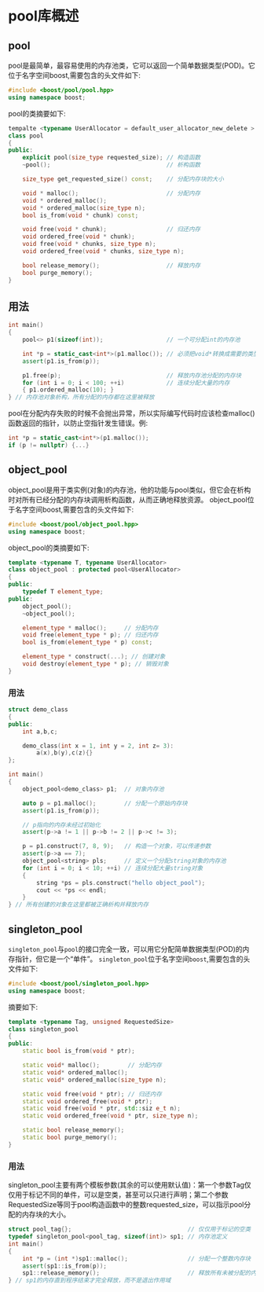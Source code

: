# pool库概述
## pool
pool是最简单，最容易使用的内存池类，它可以返回一个简单数据类型(POD)。它位于名字空间boost,需要包含的头文件如下:
```c++
#include <boost/pool/pool.hpp>
using namespace boost;
```
pool的类摘要如下:
```c++
tempalte <typename UserAllocator = default_user_allocator_new_delete >
class pool
{
public:
    explicit pool(size_type requested_size); // 构造函数
    ~pool();                                 // 析构函数

    size_type get_requested_size() const;    // 分配内存块的大小

    void * malloc();                         // 分配内存
    void * ordered_malloc();
    void * ordered_malloc(size_type n);
    bool is_from(void * chunk) const;

    void free(void * chunk);                 // 归还内存
    void ordered_free(void * chunk);
    void free(void * chunks, size_type n);
    void ordered_free(void * chunks, size_type n);

    bool release_memory();                   // 释放内存
    bool purge_memory();
}
```

## 用法
```c++
int main()
{
    pool<> p1(sizeof(int));                  // 一个可分配int的内存池

    int *p = static_cast<int*>(p1.malloc()); // 必须把void*转换成需要的类型
    assert(p1.is_from(p));

    p1.free(p);                              // 释放内存池分配的内存块
    for (int i = 0; i < 100; ++i)            // 连续分配大量的内存
    { p1.ordered_malloc(10); }
} // 内存池对象析构，所有分配的内存都在这里被释放
```
pool在分配内存失败的时候不会抛出异常，所以实际编写代码时应该检查malloc()函数返回的指针，以防止空指针发生错误。例:
```c++
int *p = static_cast<int*>(p1.malloc());
if (p != nullptr) {...}
```

## object_pool
object_pool是用于类实例(对象)的内存池，他的功能与pool类似，但它会在析构时对所有已经分配的内存块调用析构函数，从而正确地释放资源。
object_pool位于名字空间boost,需要包含的头文件如下:

```c++
#include <boost/pool/object_pool.hpp>
using namespace boost;
```
object_pool的类摘要如下:
```c++
template <typename T, typename UserAllocator>
class object_pool : protected pool<UserAllocator>
{
public:
    typedef T element_type;
public:
    object_pool();
    ~object_pool();

    element_type * malloc();     // 分配内存
    void free(element_type * p); // 归还内存
    bool is_from(element_type * p) const;

    element_type * construct(...); // 创建对象
    void destroy(element_type * p); // 销毁对象
}
```

### 用法
```c++
struct demo_class
{
public:
    int a,b,c;

    demo_class(int x = 1, int y = 2, int z= 3):
        a(x),b(y),c(z){}
};

int main()
{
    object_pool<demo_class> p1;  // 对象内存池

    auto p = p1.malloc();        // 分配一个原始内存块
    assert(p1.is_from(p));

    // p指向的内存未经过初始化
    assert(p->a != 1 || p->b != 2 || p->c != 3);

    p = p1.construct(7, 8, 9);   // 构造一个对象，可以传递参数
    assert(p->a == 7);
    object_pool<string> pls;     // 定义一个分配string对象的内存池
    for (int i = 0; i < 10; ++i) // 连续分配大量string对象
    {
        string *ps = pls.construct("hello object_pool");
        cout << *ps << endl;
    }
} // 所有创建的对象在这里都被正确析构并释放内存
```

## singleton_pool
`singleton_pool`与`pool`的接口完全一致，可以用它分配简单数据类型(POD)的内存指针，但它是一个“单件”。
`singleton_pool`位于名字空间`boost`,需要包含的头文件如下:

```c++
#include <boost/pool/singleton_pool.hpp>
using namespace boost;
```
摘要如下:
```c++
template <typename Tag, unsigned RequestedSize>
class singleton_pool
{
public:
    static bool is_from(void * ptr);

    static void* malloc();        // 分配内存
    static void* ordered_malloc();
    static void* ordered_malloc(size_type n);

    static void free(void * ptr); // 归还内存
    static void ordered_free(void * ptr);
    static void free(void * ptr, std::siz e_t n);
    static void ordered_free(void * ptr, size_type n);

    static bool release_memory();
    static bool purge_memory();
}
```

### 用法
singleton_pool主要有两个模板参数(其余的可以使用默认值)：第一个参数Tag仅仅用于标记不同的单件，可以是空类，甚至可以只进行声明；第二个参数RequestedSize等同于pool构造函数中的整数requested_size，可以指示pool分配的内存块的大小。
```c++
struct pool_tag{};                                 // 仅仅用于标记的空类
typedef singleton_pool<pool_tag, sizeof(int)> sp1; // 内存池定义
int main()
{
    int *p = (int *)sp1::malloc();                 // 分配一个整数内存块
    assert(sp1::is_from(p));
    sp1::release_memory();                         // 释放所有未被分配的内存
} // sp1的内存直到程序结束才完全释放，而不是退出作用域
```